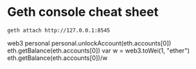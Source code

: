 # Geth console cheat sheet
```
geth attach http://127.0.0.1:8545
```

web3
personal
personal.unlockAccount(eth.accounts[0])
eth.getBalance(eth.accounts[0])
var w = web3.toWei(1, "ether")
eth.getBalance(eth.accounts[0])/w
